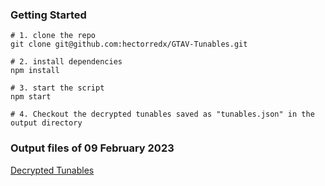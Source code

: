 ### Getting Started
```
# 1. clone the repo
git clone git@github.com:hectorredx/GTAV-Tunables.git

# 2. install dependencies
npm install

# 3. start the script
npm start

# 4. Checkout the decrypted tunables saved as "tunables.json" in the output directory
```

### Output files of 09 February 2023
[Decrypted Tunables](output/tunables.json)
